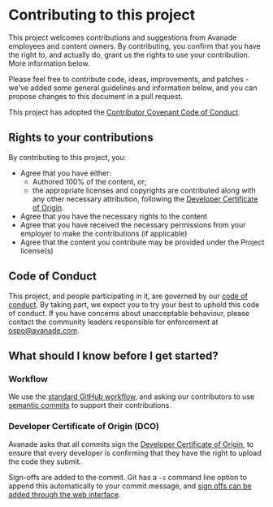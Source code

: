# Contributing to this project

This project welcomes contributions and suggestions from Avanade employees and content owners. By contributing, you confirm that you have the right to, and actually do, grant us the rights to use your contribution. More information below.

Please feel free to contribute code, ideas, improvements, and patches - we've added some general guidelines and information below, and you can propose changes to this document in a pull request.

This project has adopted the [Contributor Covenant Code of Conduct](https://avanade.github.io/code-of-conduct/).


## Rights to your contributions
By contributing to this project, you:
- Agree that you have either:
  - Authored 100% of the content, or;
  - the appropriate licenses and copyrights are contributed along with any other necessary attribution, following the [Developer Certificate of Origin](https://developercertificate.org/).
- Agree that you have the necessary rights to the content
- Agree that you have received the necessary permissions from your employer to make the contributions (if applicable)
- Agree that the content you contribute may be provided under the Project license(s)

## Code of Conduct
This project, and people participating in it, are governed by our [code of conduct](https://avanade.github.io/code-of-conduct/). By taking part, we expect you to try your best to uphold this code of conduct. If you have concerns about unacceptable behaviour, please contact the community leaders responsible for enforcement at
[ospo@avanade.com](ospo@avanade.com).

## What should I know before I get started?
### Workflow
We use the [standard GitHub workflow](https://guides.github.com/introduction/flow/), and asking our contributors to use [semantic commits](https://nitayneeman.com/posts/understanding-semantic-commit-messages-using-git-and-angular/#common-types) to support their contributions.

### Developer Certificate of Origin (DCO)
Avanade asks that all commits sign the [Developer Certificate of Origin](https://developercertificate.org/), to ensure that every developer is confirming that they have the right to upload the code they submit.

Sign-offs are added to the commit. Git has a  `-s` command line option to append this automatically to your commit message, and [sign offs can be added through the web interface](https://github.blog/changelog/2022-06-08-admins-can-require-sign-off-on-web-based-commits/).